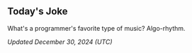 ## Today's Joke
What's a programmer's favorite type of music? Algo-rhythm.

*Updated December 30, 2024 (UTC)*
